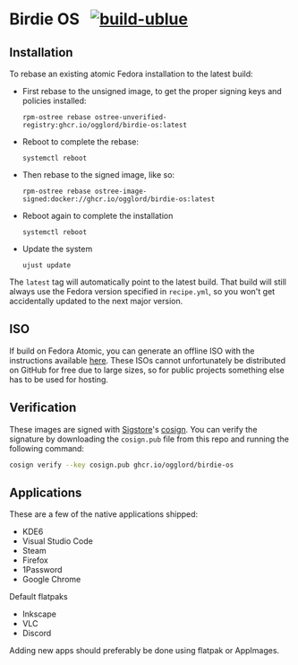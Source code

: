 # Birdie OS &nbsp; [![build-ublue](https://github.com/Ogglord/birdie/actions/workflows/build.yml/badge.svg)](https://github.com/Ogglord/birdie/actions/workflows/build.yml)

## Installation

To rebase an existing atomic Fedora installation to the latest build:

- First rebase to the unsigned image, to get the proper signing keys and policies installed:
  ```
  rpm-ostree rebase ostree-unverified-registry:ghcr.io/ogglord/birdie-os:latest
  ```
- Reboot to complete the rebase:
  ```
  systemctl reboot
  ```
- Then rebase to the signed image, like so:
  ```
  rpm-ostree rebase ostree-image-signed:docker://ghcr.io/ogglord/birdie-os:latest
  ```
- Reboot again to complete the installation
  ```
  systemctl reboot
  ```
- Update the system
  ```
  ujust update
  ```  

The `latest` tag will automatically point to the latest build. That build will still always use the Fedora version specified in `recipe.yml`, so you won't get accidentally updated to the next major version.

## ISO

If build on Fedora Atomic, you can generate an offline ISO with the instructions available [here](https://blue-build.org/learn/universal-blue/#fresh-install-from-an-iso). These ISOs cannot unfortunately be distributed on GitHub for free due to large sizes, so for public projects something else has to be used for hosting.

## Verification

These images are signed with [Sigstore](https://www.sigstore.dev/)'s [cosign](https://github.com/sigstore/cosign). You can verify the signature by downloading the `cosign.pub` file from this repo and running the following command:

```bash
cosign verify --key cosign.pub ghcr.io/ogglord/birdie-os
```
## Applications

These are a few of the native applications shipped:

 - KDE6
 - Visual Studio Code
 - Steam
 - Firefox 
 - 1Password
 - Google Chrome

Default flatpaks

 - Inkscape
 - VLC
 - Discord

Adding new apps should preferably be done using flatpak or AppImages.
